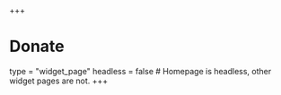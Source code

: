 +++
# Donate
type = "widget_page"
headless = false  # Homepage is headless, other widget pages are not.
+++
